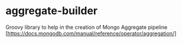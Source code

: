 # aggregate-builder
Groovy library to help in the creation of Mongo Aggregate pipeline [https://docs.mongodb.com/manual/reference/operator/aggregation/]
